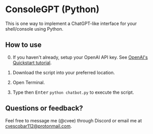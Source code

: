 # ConsoleGPT (Python)

This is one way to implement a ChatGPT-like interface for your shell/console using Python.

## How to use

0. If you haven't already, setup your OpenAI API key. See [OpenAI's Quickstart tutorial](https://platform.openai.com/docs/quickstart?context=python).

1. Download the script into your preferred location.

2. Open Terminal.
   
3. Type then <kbd>Enter</kbd> `python chatbot.py` to execute the script.
   
## Questions or feedback?

Feel free to message me (@cvee) through Discord or email me at [cvescobar112@protonmail.com](mailto:cvescobar112@protonmail.com).
